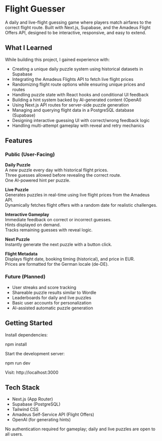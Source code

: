 # Flight Guesser

A daily and live-flight guessing game where players match airfares to the correct flight route. Built with Next.js, Supabase, and the Amadeus Flight Offers API, designed to be interactive, responsive, and easy to extend.

## What I Learned

While building this project, I gained experience with:

- Creating a unique daily puzzle system using historical datasets in Supabase
- Integrating the Amadeus Flights API to fetch live flight prices
- Randomizing flight route options while ensuring unique prices and routes
- Handling puzzle state with React hooks and conditional UI feedback
- Building a hint system backed by AI-generated content (OpenAI)
- Using Next.js API routes for server-side puzzle generation
- Managing and querying flight data in a PostgreSQL database (Supabase)
- Designing interactive guessing UI with correct/wrong feedback logic
- Handling multi-attempt gameplay with reveal and retry mechanics

## Features

### Public (User-Facing)

**Daily Puzzle**  
A new puzzle every day with historical flight prices.  
Three guesses allowed before revealing the correct route.  
One AI-powered hint per puzzle.

**Live Puzzle**  
Generates puzzles in real-time using live flight prices from the Amadeus API.  
Dynamically fetches flight offers with a random date for realistic challenges.

**Interactive Gameplay**  
Immediate feedback on correct or incorrect guesses.  
Hints displayed on demand.  
Tracks remaining guesses with reveal logic.

**Next Puzzle**  
Instantly generate the next puzzle with a button click.

**Flight Metadata**  
Displays flight date, booking timing (historical), and price in EUR.  
Prices are formatted for the German locale (de-DE).

### Future (Planned)

- User streaks and score tracking
- Shareable puzzle results similar to Wordle
- Leaderboards for daily and live puzzles
- Basic user accounts for personalization
- AI-assisted automatic puzzle generation


## Getting Started

Install dependencies:

npm install

Start the development server:

npm run dev

Visit: http://localhost:3000

## Tech Stack

- Next.js (App Router)
- Supabase (PostgreSQL)
- Tailwind CSS
- Amadeus Self-Service API (Flight Offers)
- OpenAI (for generating hints)

No authentication required for gameplay; daily and live puzzles are open to all users.
